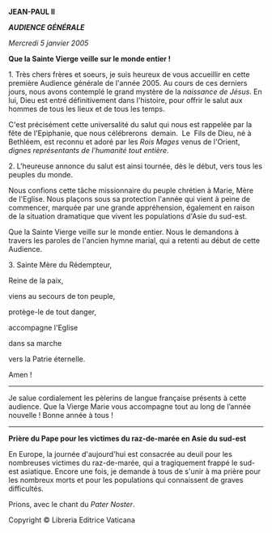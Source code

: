 **JEAN-PAUL II**

***AUDIENCE GÉNÉRALE***

*Mercredi 5 janvier 2005*

**Que la Sainte Vierge veille sur le monde entier !**

1. Très chers frères et soeurs, je suis heureux de vous accueillir en cette première Audience générale de l'année 2005. Au cours de ces derniers jours, nous avons contemplé le grand mystère de la *naissance de Jésus*. En lui, Dieu est entré définitivement dans l'histoire, pour offrir le salut aux hommes de tous les lieux et de tous les temps.

C'est précisément cette universalité du salut qui nous est rappelée par la fête de l'Epiphanie, que nous célébrerons  demain.  Le  Fils de Dieu, né à Bethléem, est reconnu et adoré par les *Rois Mages* venus de l'Orient, *dignes représentants de l'humanité tout entière*.

2. L'heureuse annonce du salut est ainsi tournée, dès le début, vers tous les peuples du monde.

Nous confions cette tâche missionnaire du peuple chrétien à Marie, Mère de l'Eglise. Nous plaçons sous sa protection l'année qui vient à peine de commencer, marquée par une grande appréhension, également en raison de la situation dramatique que vivent les populations d'Asie du sud-est.

Que la Sainte Vierge veille sur le monde entier. Nous le demandons à travers les paroles de l'ancien hymne marial, qui a retenti au début de cette Audience.

3. Sainte Mère du Rédempteur,

Reine de la paix,

viens au secours de ton peuple,

protège-le de tout danger,

accompagne l'Eglise

dans sa marche

vers la Patrie éternelle.

Amen !

***

Je salue cordialement les pèlerins de langue française présents à cette audience. Que la Vierge Marie vous accompagne tout au long de l’année nouvelle ! Bonne année à tous !

* * *

**Prière du Pape pour les victimes du raz-de-marée en Asie du sud-est**

En Europe, la journée d'aujourd'hui est consacrée au deuil pour les nombreuses victimes du raz-de-marée, qui a tragiquement frappé le sud-est asiatique. Encore une fois, je demande à tous de s'unir à ma prière pour les nombreux morts et pour les populations qui connaissent de graves difficultés.

Prions, avec le chant du *Pater Noster*.

Copyright © Libreria Editrice Vaticana